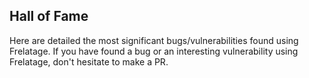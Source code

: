 ## Hall of Fame

Here are detailed the most significant bugs/vulnerabilities found using Frelatage. If you have found a bug or an interesting vulnerability using Frelatage, don't hesitate to make a PR.